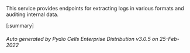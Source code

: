 






This service provides endpoints for extracting logs in various formats and auditing internal data.

[:summary]

###### Auto generated by Pydio Cells Enterprise Distribution v3.0.5 on 25-Feb-2022
